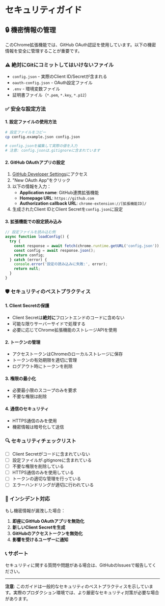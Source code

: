 # セキュリティガイド

## 🔒 機密情報の管理

このChrome拡張機能では、GitHub OAuth認証を使用しています。以下の機密情報を安全に管理することが重要です。

### ⚠️ 絶対にGitにコミットしてはいけないファイル

- `config.json` - 実際のClient ID/Secretが含まれる
- `oauth-config.json` - OAuth設定ファイル
- `.env` - 環境変数ファイル
- 証明書ファイル（`*.pem`, `*.key`, `*.p12`）

### ✅ 安全な設定方法

#### 1. 設定ファイルの使用方法

```bash
# 設定ファイルをコピー
cp config.example.json config.json

# config.jsonを編集して実際の値を入力
# 注意: config.jsonは.gitignoreに含まれています
```

#### 2. GitHub OAuthアプリの設定

1. [GitHub Developer Settings](https://github.com/settings/developers)にアクセス
2. "New OAuth App"をクリック
3. 以下の情報を入力：
   - **Application name**: GitHub連携拡張機能
   - **Homepage URL**: `https://github.com`
   - **Authorization callback URL**: `chrome-extension://[拡張機能ID]/`
4. 生成されたClient IDとClient Secretを`config.json`に設定

#### 3. 拡張機能での設定読み込み

```javascript
// 設定ファイルを読み込む例
async function loadConfig() {
  try {
    const response = await fetch(chrome.runtime.getURL('config.json'));
    const config = await response.json();
    return config;
  } catch (error) {
    console.error('設定の読み込みに失敗:', error);
    return null;
  }
}
```

### 🛡️ セキュリティのベストプラクティス

#### 1. Client Secretの保護
- Client Secretは**絶対に**フロントエンドのコードに含めない
- 可能な限りサーバーサイドで処理する
- 必要に応じてChrome拡張機能のストレージAPIを使用

#### 2. トークンの管理
- アクセストークンはChromeのローカルストレージに保存
- トークンの有効期限を適切に管理
- ログアウト時にトークンを削除

#### 3. 権限の最小化
- 必要最小限のスコープのみを要求
- 不要な権限は削除

#### 4. 通信のセキュリティ
- HTTPS通信のみを使用
- 機密情報は暗号化して送信

### 🔍 セキュリティチェックリスト

- [ ] Client Secretがコードに含まれていない
- [ ] 設定ファイルが.gitignoreに含まれている
- [ ] 不要な権限を削除している
- [ ] HTTPS通信のみを使用している
- [ ] トークンの適切な管理を行っている
- [ ] エラーハンドリングが適切に行われている

### 🚨 インシデント対応

もし機密情報が漏洩した場合：

1. **即座にGitHub OAuthアプリを無効化**
2. **新しいClient Secretを生成**
3. **GitHubのアクセストークンを無効化**
4. **影響を受けるユーザーに通知**

### 📞 サポート

セキュリティに関する質問や問題がある場合は、GitHubのIssuesで報告してください。

---

**注意**: このガイドは一般的なセキュリティのベストプラクティスを示しています。実際のプロダクション環境では、より厳密なセキュリティ対策が必要な場合があります。
